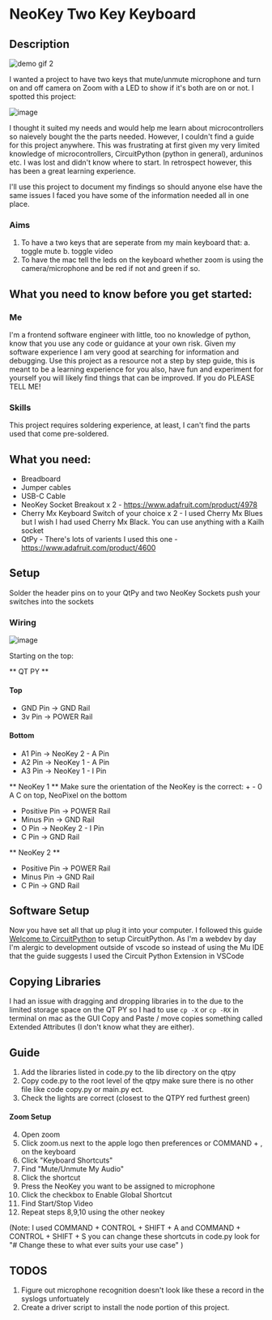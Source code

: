 # NeoKey Two Key Keyboard

## Description

![demo gif 2](https://user-images.githubusercontent.com/62559903/147878651-672cbb8a-9ed4-4d81-abce-a452696f9b1f.gif)

I wanted a project to have two keys that mute/unmute microphone and turn on and off camera on Zoom with a LED to show if it's both are on or not. I spotted this project:

![image](https://user-images.githubusercontent.com/62559903/147848414-2ec18f04-e60a-4774-9d57-a9b1d42d63b9.png)

I thought it suited my needs and would help me learn about microcontrollers so naievely bought the the parts needed. However, I couldn't find a guide for this project anywhere. This was frustrating at first given my very limited knowledge of microcontrollers, CircuitPython (python in general), arduninos etc. I was lost and didn't know where to start. In retrospect however, this has been a great learning experience.

I'll use this project to document my findings so should anyone else have the same issues I faced you have some of the information needed all in one place.

### Aims

1. To have a two keys that are seperate from my main keyboard that:
   a. toggle mute
   b. toggle video
2. To have the mac tell the leds on the keyboard whether zoom is using the camera/microphone and be red if not and green if so.

## What you need to know before you get started:

### Me

I'm a frontend software engineer with little, too no knowledge of python, know that you use any code or guidance at your own risk. Given my software experience I am very good at searching for information and debugging. Use this project as a resource not a step by step guide, this is meant to be a learning experience for you also, have fun and experiment for yourself you will likely find things that can be improved. If you do PLEASE TELL ME!

### Skills

This project requires soldering experience, at least, I can't find the parts used that come pre-soldered.

## What you need:

- Breadboard
- Jumper cables
- USB-C Cable
- NeoKey Socket Breakout x 2 - https://www.adafruit.com/product/4978
- Cherry Mx Keyboard Switch of your choice x 2 - I used Cherry Mx Blues but I wish I had used Cherry Mx Black. You can use anything with a Kailh socket
- QtPy - There's lots of varients I used this one - https://www.adafruit.com/product/4600

## Setup

Solder the header pins on to your QtPy and two NeoKey Sockets push your switches into the sockets

### Wiring

![image](https://user-images.githubusercontent.com/62559903/147848414-2ec18f04-e60a-4774-9d57-a9b1d42d63b9.png)

Starting on the top:

** QT PY **

#### Top

- GND Pin -> GND Rail
- 3v Pin -> POWER Rail

#### Bottom

- A1 Pin -> NeoKey 2 - A Pin
- A2 Pin -> NeoKey 1 - A Pin
- A3 Pin -> NeoKey 1 - I Pin

** NeoKey 1 **
Make sure the orientation of the NeoKey is the correct: + - 0 A C on top, NeoPixel on the bottom

- Positive Pin -> POWER Rail
- Minus Pin -> GND Rail
- O Pin -> NeoKey 2 - I Pin
- C Pin -> GND Rail

** NeoKey 2 **

- Positive Pin -> POWER Rail
- Minus Pin -> GND Rail
- C Pin -> GND Rail

## Software Setup

Now you have set all that up plug it into your computer. I followed this guide [Welcome to CircuitPython](https://learn.adafruit.com/welcome-to-circuitpython?view=all) to setup CircuitPython. As I'm a webdev by day I'm alergic to development outside of vscode so instead of using the Mu IDE that the guide suggests I used the Circuit Python Extension in VSCode

## Copying Libraries

I had an issue with dragging and dropping libraries in to the due to the limited storage space on the QT PY so I had to use `cp -X` or `cp -RX` in terminal on mac as the GUI Copy and Paste / move copies something called Extended Attributes (I don't know what they are either).

## Guide

1. Add the libraries listed in code.py to the lib directory on the qtpy
2. Copy code.py to the root level of the qtpy make sure there is no other file like code copy.py or main.py ect.
3. Check the lights are correct (closest to the QTPY red furthest green)

#### Zoom Setup

4. Open zoom
5. Click zoom.us next to the apple logo then preferences or COMMAND + , on the keyboard
6. Click "Keyboard Shortcuts"
7. Find "Mute/Unmute My Audio"
8. Click the shortcut
9. Press the NeoKey you want to be assigned to microphone
10. Click the checkbox to Enable Global Shortcut
11. Find Start/Stop Video
12. Repeat steps 8,9,10 using the other neokey

(Note: I used COMMAND + CONTROL + SHIFT + A and COMMAND + CONTROL + SHIFT + S you can change these shortcuts in code.py look for "# Change these to what ever suits your use case" )

## TODOS

1. Figure out microphone recognition doesn't look like these a record in the syslogs unfortuately
2. Create a driver script to install the node portion of this project.
